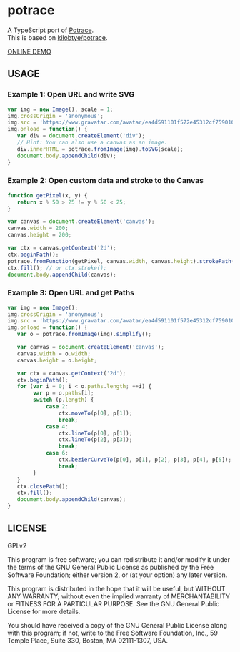 # potrace

A TypeScript port of [Potrace](http://potrace.sourceforge.net).<br>
This is based on [kilobtye/potrace](https://github.com/kilobtye/potrace).

[ONLINE DEMO](https://oov.github.io/potrace/)

## USAGE

### Example 1: Open URL and write SVG

```javascript
var img = new Image(), scale = 1;
img.crossOrigin = 'anonymous';
img.src = 'https://www.gravatar.com/avatar/ea4d591101f572e45312cf75901032b4?s=256';
img.onload = function() {
   var div = document.createElement('div');
   // Hint: You can also use a canvas as an image.
   div.innerHTML = potrace.fromImage(img).toSVG(scale);
   document.body.appendChild(div);
}
```

### Example 2: Open custom data and stroke to the Canvas

```javascript
function getPixel(x, y) {
   return x % 50 > 25 != y % 50 < 25;
}

var canvas = document.createElement('canvas');
canvas.width = 200;
canvas.height = 200;

var ctx = canvas.getContext('2d');
ctx.beginPath();
potrace.fromFunction(getPixel, canvas.width, canvas.height).strokePath(ctx);
ctx.fill(); // or ctx.stroke();
document.body.appendChild(canvas);
```

### Example 3: Open URL and get Paths

```javascript
var img = new Image();
img.crossOrigin = 'anonymous';
img.src = 'https://www.gravatar.com/avatar/ea4d591101f572e45312cf75901032b4?s=256';
img.onload = function() {
   var o = potrace.fromImage(img).simplify();

   var canvas = document.createElement('canvas');
   canvas.width = o.width;
   canvas.height = o.height;

   var ctx = canvas.getContext('2d');
   ctx.beginPath();
   for (var i = 0; i < o.paths.length; ++i) {
        var p = o.paths[i];
        switch (p.length) {
            case 2:
                ctx.moveTo(p[0], p[1]);
                break;
            case 4:
                ctx.lineTo(p[0], p[1]);
                ctx.lineTo(p[2], p[3]);
                break;
            case 6:
                ctx.bezierCurveTo(p[0], p[1], p[2], p[3], p[4], p[5]);
                break;
        }
   }
   ctx.closePath();
   ctx.fill();
   document.body.appendChild(canvas);
}
```

## LICENSE

GPLv2

This program is free software; you can redistribute it and/or modify it under the terms of the GNU General Public License as published by the Free Software Foundation; either version 2, or (at your option) any later version.

This program is distributed in the hope that it will be useful, but WITHOUT ANY WARRANTY; without even the implied warranty of MERCHANTABILITY or FITNESS FOR A PARTICULAR PURPOSE. See the GNU General Public License for more details.

You should have received a copy of the GNU General Public License along with this program; if not, write to the Free Software Foundation, Inc., 59 Temple Place, Suite 330, Boston, MA 02111-1307, USA.
